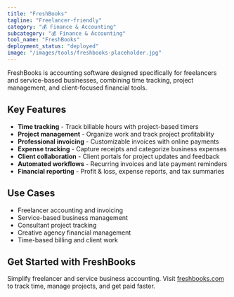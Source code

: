 ```yaml
---
title: "FreshBooks"
tagline: "Freelancer-friendly"
category: "💰 Finance & Accounting"
subcategory: "💰 Finance & Accounting"
tool_name: "FreshBooks"
deployment_status: "deployed"
image: "/images/tools/freshbooks-placeholder.jpg"
---
```

FreshBooks is accounting software designed specifically for freelancers and service-based businesses, combining time tracking, project management, and client-focused financial tools.

## Key Features

- **Time tracking** - Track billable hours with project-based timers
- **Project management** - Organize work and track project profitability
- **Professional invoicing** - Customizable invoices with online payments
- **Expense tracking** - Capture receipts and categorize business expenses
- **Client collaboration** - Client portals for project updates and feedback
- **Automated workflows** - Recurring invoices and late payment reminders
- **Financial reporting** - Profit & loss, expense reports, and tax summaries

## Use Cases

- Freelancer accounting and invoicing
- Service-based business management
- Consultant project tracking
- Creative agency financial management
- Time-based billing and client work

## Get Started with FreshBooks

Simplify freelancer and service business accounting. Visit [freshbooks.com](https://www.freshbooks.com) to track time, manage projects, and get paid faster.